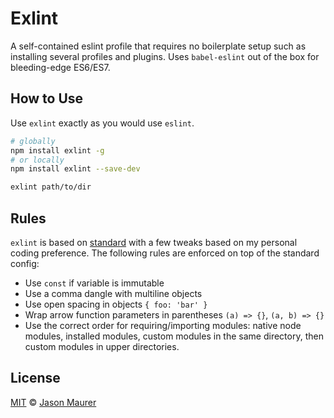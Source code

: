 # Exlint

A self-contained eslint profile that requires no boilerplate setup such as installing several profiles and plugins. Uses `babel-eslint` out of the box for bleeding-edge ES6/ES7.

## How to Use

Use `exlint` exactly as you would use `eslint`.

```bash
# globally
npm install exlint -g
# or locally
npm install exlint --save-dev

exlint path/to/dir
```

## Rules

`exlint` is based on [standard](http://standardjs.com) with a few tweaks based on my personal coding preference. The following rules are enforced on top of the standard config:

- Use `const` if variable is immutable
- Use a comma dangle with multiline objects
- Use open spacing in objects `{ foo: 'bar' }`
- Wrap arrow function parameters in parentheses `(a) => {}`, `(a, b) => {}`
- Use the correct order for requiring/importing modules: native node modules, installed modules, custom modules in the same directory, then custom modules in upper directories.

## License

[MIT](LICENSE) © [Jason Maurer](http://maur.co)
